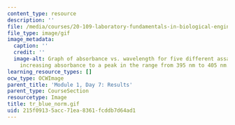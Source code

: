 ```yaml
---
content_type: resource
description: ''
file: /media/courses/20-109-laboratory-fundamentals-in-biological-engineering-spring-2010/215f09135acc71ea8361fcddb7d64ad1_tr_blue_norm.gif
file_type: image/gif
image_metadata:
  caption: ''
  credit: ''
  image-alt: Graph of absorbance vs. wavelength for five different assays, showing
    increasing absorbance to a peak in the range from 395 nm to 405 nm.
learning_resource_types: []
ocw_type: OCWImage
parent_title: 'Module 1, Day 7: Results'
parent_type: CourseSection
resourcetype: Image
title: tr_blue_norm.gif
uid: 215f0913-5acc-71ea-8361-fcddb7d64ad1
---
```


